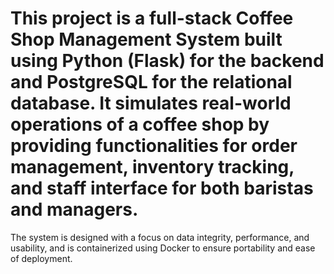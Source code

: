 # This project is a full-stack Coffee Shop Management System built using Python (Flask) for the backend and PostgreSQL for the relational database. It simulates real-world operations of a coffee shop by providing functionalities for order management, inventory tracking, and staff interface for both baristas and managers.


The system is designed with a focus on data integrity, performance, and usability, and is containerized using Docker to ensure portability and ease of deployment.
